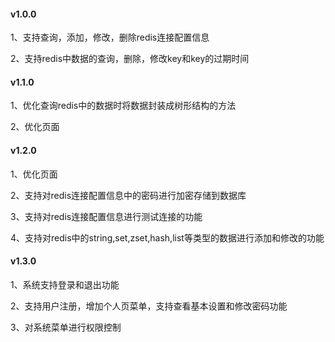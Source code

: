 #### v1.0.0

1、支持查询，添加，修改，删除redis连接配置信息

2、支持redis中数据的查询，删除，修改key和key的过期时间

#### v1.1.0

1、优化查询redis中的数据时将数据封装成树形结构的方法

2、优化页面

#### v1.2.0

1、优化页面

2、支持对redis连接配置信息中的密码进行加密存储到数据库

3、支持对redis连接配置信息进行测试连接的功能

4、支持对redis中的string,set,zset,hash,list等类型的数据进行添加和修改的功能

#### v1.3.0

1、系统支持登录和退出功能

2、支持用户注册，增加个人页菜单，支持查看基本设置和修改密码功能

3、对系统菜单进行权限控制